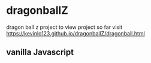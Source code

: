 # dragonballZ
dragon ball z project
to view project so far visit https://kevinlo123.github.io/dragonballZ/dragonball.html
## vanilla Javascript
